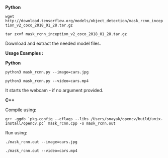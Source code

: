 **Python**

`wget http://download.tensorflow.org/models/object_detection/mask_rcnn_inception_v2_coco_2018_01_28.tar.gz`

`tar zxvf mask_rcnn_inception_v2_coco_2018_01_28.tar.gz`

Download and extract the needed model files.

**Usage Examples :**

**Python**

`python3 mask_rcnn.py --image=cars.jpg`

`python3 mask_rcnn.py --video=cars.mp4`

It starts the webcam - if no argument provided.

**C++**

Compile using:

```g++ -ggdb `pkg-config --cflags --libs /Users/snayak/opencv/build/unix-install/opencv.pc` mask_rcnn.cpp -o mask_rcnn.out```

Run using:

`./mask_rcnn.out --image=cars.jpg`

`./mask_rcnn.out --video=cars.mp4`
